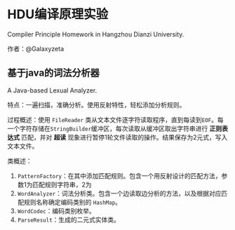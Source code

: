 # HDU编译原理实验
Compiler Principle Homework in Hangzhou Dianzi University.

作者：@Galaxyzeta

## 基于java的词法分析器
A Java-based Lexual Analyzer.

特点：一遍扫描，准确分析。使用反射特性，轻松添加分析规则。

过程概述：使用 `FileReader` 类从文本文件逐字符读取程序，直到每读到`EOF`。每一个字符存储在`StringBuilder`缓冲区，每次读取从缓冲区取出字符串进行 **正则表达式** 匹配，并对 **超读** 现象进行暂停1轮文件读取的操作。结果保存为2元式，写入文本文件。

类概述：

1. `PatternFactory`：在其中添加匹配规则。包含一个用反射设计的匹配方法，参数1为匹配规则字符串，2为 
2. `WordAnalyzer`：词法分析类。包含一个边读取边分析的方法，以及根据对应匹配规则名称确定编码类别的 `HashMap`。
3. `WordCodec`：编码类别枚举。
4. `ParseResult`：生成的二元式实体类。

